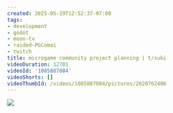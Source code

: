 ```yaml
---
created: 2025-05-19T12:52:37-07:00
tags:
- development
- godot
- moon-tv
- raided-PGComai
- twitch
title: microgame community project planning | t/suki
videoDuration: 12701
videoId: '1085887084'
videoShorts: []
videoThumbId: /videos/1085887084/pictures/2020762406
---
```


![](20250519195237.jpg)
